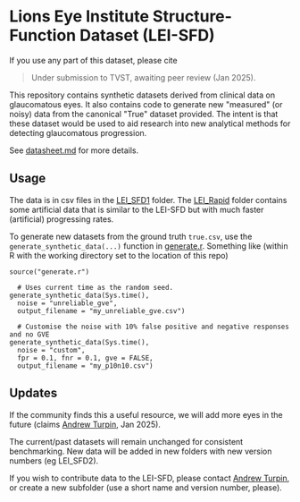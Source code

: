 # Lions Eye Institute Structure-Function Dataset (LEI-SFD)

If you use any part of this dataset, please cite 
> Under submission to TVST, awaiting peer review (Jan 2025).


This repository contains synthetic datasets derived from clinical data on glaucomatous eyes. 
It also contains code to generate new "measured" (or noisy) data from the canonical "True" dataset provided.
The intent is that these dataset would be used to aid research into new analytical methods for detecting glaucomatous progression.

See [datasheet.md](datasheet.md) for more details.

## Usage

The data is in csv files in the [LEI_SFD1](LEI_SFD1) folder. The [LEI_Rapid](LEI_Rapid) folder contains some artificial data that is similar to the LEI-SFD but with much faster (artificial) progressing rates.

To generate new datasets from the ground truth `true.csv`, use  the `generate_synthetic_data(...)` function in [generate.r](generate.r). Something like (within R with the working directory set to the location of this repo)

```
source("generate.r")

  # Uses current time as the random seed.
generate_synthetic_data(Sys.time(),
  noise = "unreliable_gve", 
  output_filename = "my_unreliable_gve.csv")

  # Customise the noise with 10% false positive and negative responses and no GVE
generate_synthetic_data(Sys.time(),
  noise = "custom",
  fpr = 0.1, fnr = 0.1, gve = FALSE,
  output_filename = "my_p10n10.csv")
```

## Updates

If the community finds this a useful resource, we will add more eyes in the future (claims [Andrew Turpin](mailto:andrew.turpin@lei.org.au), Jan 2025).

The current/past datasets will remain unchanged for consistent benchmarking. New data will be added in new folders with new version numbers (eg LEI_SFD2).

If you wish to contribute data to the LEI-SFD, please contact [Andrew Turpin](mailto:andrew.turpin@lei.org.au), 
or create a new subfolder (use a short name and version number, please).